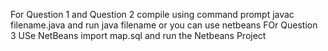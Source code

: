For Question 1 and Question 2 
compile using command prompt javac filename.java and run java filename or you can use netbeans
FOr Question 3 USe NetBeans
import map.sql and run the Netbeans Project
